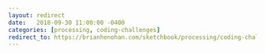 ```yaml
---
layout: redirect
date:   2018-09-30 11:00:00 -0400
categories: [processing, coding-challenges]
redirect_to: https://brianhonohan.com/sketchbook/processing/coding-challenges/menger_sponge/
---
```


